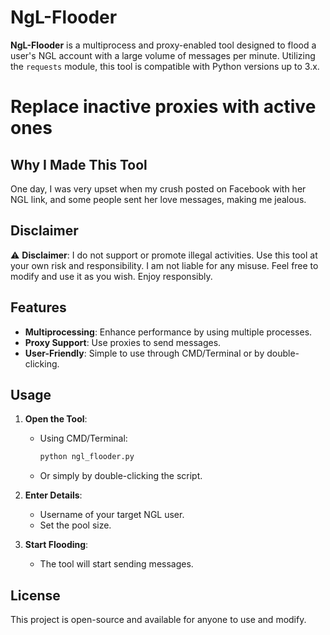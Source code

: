 # NgL-Flooder

**NgL-Flooder** is a multiprocess and proxy-enabled tool designed to flood a user's NGL account with a large volume of messages per minute. Utilizing the `requests` module, this tool is compatible with Python versions up to 3.x.

# Replace inactive proxies with active ones

## Why I Made This Tool
One day, I was very upset when my crush posted on Facebook with her NGL link, and some people sent her love messages, making me jealous.

## Disclaimer
⚠️ **Disclaimer**: I do not support or promote illegal activities. Use this tool at your own risk and responsibility. I am not liable for any misuse. Feel free to modify and use it as you wish. Enjoy responsibly.

## Features
- **Multiprocessing**: Enhance performance by using multiple processes.
- **Proxy Support**: Use proxies to send messages.
- **User-Friendly**: Simple to use through CMD/Terminal or by double-clicking.

## Usage
1. **Open the Tool**: 
   - Using CMD/Terminal: 
     ```sh
     python ngl_flooder.py
     ```
   - Or simply by double-clicking the script.
   
2. **Enter Details**:
   - Username of your target NGL user.
   - Set the pool size.

3. **Start Flooding**: 
   - The tool will start sending messages.

## License
This project is open-source and available for anyone to use and modify.

